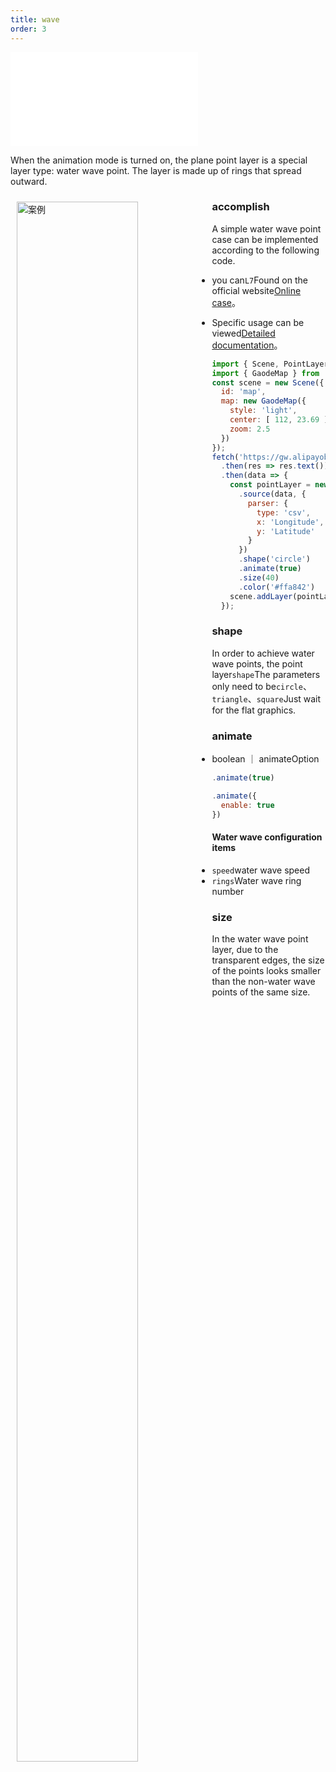 ```yaml
---
title: wave
order: 3
---
```


<embed src="@/docs/api/common/style.md"></embed>

When the animation mode is turned on, the plane point layer is a special layer type: water wave point. The layer is made up of rings that spread outward.

<div>
  <div style="width:60%;float:left; margin: 10px;">
    <img  width="80%" alt="案例" src='https://gw.alipayobjects.com/mdn/rms_816329/afts/img/A*pcp3RKnNK1oAAAAAAAAAAAAAARQnAQ'>
  </div>
</div>

### accomplish

A simple water wave point case can be implemented according to the following code.

* you can`L7`Found on the official website[Online case](/examples/point/scatter#animatepoint)。

* Specific usage can be viewed[Detailed documentation](</api/point_layer/animate#Water wave point>)。

```js
import { Scene, PointLayer } from '@antv/l7';
import { GaodeMap } from '@antv/l7-maps';
const scene = new Scene({
  id: 'map',
  map: new GaodeMap({
    style: 'light',
    center: [ 112, 23.69 ],
    zoom: 2.5
  })
});
fetch('https://gw.alipayobjects.com/os/basement_prod/9078fd36-ce8d-4ee2-91bc-605db8315fdf.csv')
  .then(res => res.text())
  .then(data => {
    const pointLayer = new PointLayer({})
      .source(data, {
        parser: {
          type: 'csv',
          x: 'Longitude',
          y: 'Latitude'
        }
      })
      .shape('circle')
      .animate(true)
      .size(40)
      .color('#ffa842')
    scene.addLayer(pointLayer);
  });
```

### shape

In order to achieve water wave points, the point layer`shape`The parameters only need to be`circle`、`triangle`、`square`Just wait for the flat graphics.

### animate

* boolean ｜ animateOption

```javascript
.animate(true)

.animate({
  enable: true
})
```

#### Water wave configuration items

* `speed`water wave speed
* `rings`Water wave ring number

### size

In the water wave point layer, due to the transparent edges, the size of the points looks smaller than the non-water wave points of the same size.
